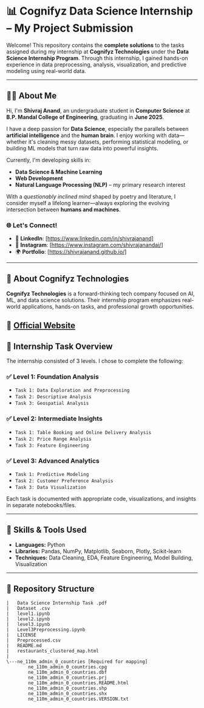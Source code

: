 # 📊 Cognifyz Data Science Internship – My Project Submission

Welcome! This repository contains the **complete solutions** to the tasks assigned during my internship at **Cognifyz Technologies** under the **Data Science Internship Program**. Through this internship, I gained hands-on experience in data preprocessing, analysis, visualization, and predictive modeling using real-world data.

---

## 👩‍💻 About Me

Hi, I'm **Shivraj Anand**, an undergraduate student in **Computer Science** at **B.P. Mandal College of Engineering**, graduating in **June 2025**.

I have a deep passion for **Data Science**, especially the parallels between **artificial intelligence** and the **human brain**. I enjoy working with data—whether it's cleaning messy datasets, performing statistical modeling, or building ML models that turn raw data into powerful insights.

Currently, I'm developing skills in:
- **Data Science & Machine Learning**
- **Web Development**
- **Natural Language Processing (NLP)** – my primary research interest

With a *questionably inclined mind* shaped by poetry and literature, I consider myself a lifelong learner—always exploring the evolving intersection between **humans and machines**.

### 🌐 Let's Connect!
- 🔗 **LinkedIn**: [https://www.linkedin.com/in/shivrajanand]
- 📸 **Instagram**: [https://www.instagram.com/shivrajanandai/]
- 🌍 **Portfolio**: [https://shivrajanand.github.io/]


---

## 🏢 About Cognifyz Technologies

**Cognifyz Technologies** is a forward-thinking tech company focused on AI, ML, and data science solutions. Their internship program emphasizes real-world applications, hands-on tasks, and professional growth opportunities.

🔗 [Official Website](http://www.cognifyz.com/)  
---

## 📌 Internship Task Overview

The internship consisted of 3 levels. I chose to complete the following:

### ✅ **Level 1: Foundation Analysis**
- `Task 1: Data Exploration and Preprocessing`  
- `Task 2: Descriptive Analysis`  
- `Task 3: Geospatial Analysis`

### ✅ **Level 2: Intermediate Insights**
- `Task 1: Table Booking and Online Delivery Analysis`  
- `Task 2: Price Range Analysis`  
- `Task 3: Feature Engineering`

### ✅ **Level 3: Advanced Analytics**
- `Task 1: Predictive Modeling`  
- `Task 2: Customer Preference Analysis`  
- `Task 3: Data Visualization`

Each task is documented with appropriate code, visualizations, and insights in separate notebooks/files.

---

## 🧠 Skills & Tools Used

- **Languages:** Python  
- **Libraries:** Pandas, NumPy, Matplotlib, Seaborn, Plotly, Scikit-learn  
- **Techniques:** Data Cleaning, EDA, Feature Engineering, Model Building, Visualization  

---

## 📂 Repository Structure

```plaintext
|   Data Science Internship Task .pdf
|   Dataset .csv
|   level1.ipynb
|   level2.ipynb
|   level3.ipynb
|   Level3Preprocessing.ipynb
|   LICENSE
|   Preprocessed.csv
|   README.md
|   restaurants_clustered_map.html
|   
\---ne_110m_admin_0_countries [Required for mapping]
        ne_110m_admin_0_countries.cpg
        ne_110m_admin_0_countries.dbf
        ne_110m_admin_0_countries.prj
        ne_110m_admin_0_countries.README.html
        ne_110m_admin_0_countries.shp
        ne_110m_admin_0_countries.shx
        ne_110m_admin_0_countries.VERSION.txt
